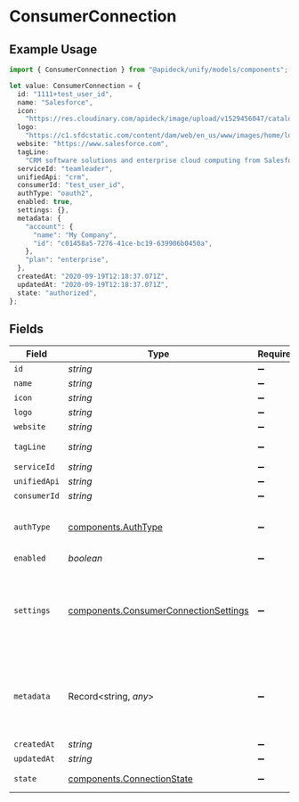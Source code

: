 # ConsumerConnection

## Example Usage

```typescript
import { ConsumerConnection } from "@apideck/unify/models/components";

let value: ConsumerConnection = {
  id: "1111+test_user_id",
  name: "Salesforce",
  icon:
    "https://res.cloudinary.com/apideck/image/upload/v1529456047/catalog/salesforce/icon128x128.png",
  logo:
    "https://c1.sfdcstatic.com/content/dam/web/en_us/www/images/home/logo-salesforce-m.svg",
  website: "https://www.salesforce.com",
  tagLine:
    "CRM software solutions and enterprise cloud computing from Salesforce, the leader in customer relationship management (CRM) and PaaS. Free 30 day trial.",
  serviceId: "teamleader",
  unifiedApi: "crm",
  consumerId: "test_user_id",
  authType: "oauth2",
  enabled: true,
  settings: {},
  metadata: {
    "account": {
      "name": "My Company",
      "id": "c01458a5-7276-41ce-bc19-639906b0450a",
    },
    "plan": "enterprise",
  },
  createdAt: "2020-09-19T12:18:37.071Z",
  updatedAt: "2020-09-19T12:18:37.071Z",
  state: "authorized",
};
```

## Fields

| Field                                                                                                                                                    | Type                                                                                                                                                     | Required                                                                                                                                                 | Description                                                                                                                                              | Example                                                                                                                                                  |
| -------------------------------------------------------------------------------------------------------------------------------------------------------- | -------------------------------------------------------------------------------------------------------------------------------------------------------- | -------------------------------------------------------------------------------------------------------------------------------------------------------- | -------------------------------------------------------------------------------------------------------------------------------------------------------- | -------------------------------------------------------------------------------------------------------------------------------------------------------- |
| `id`                                                                                                                                                     | *string*                                                                                                                                                 | :heavy_minus_sign:                                                                                                                                       | N/A                                                                                                                                                      | 1111+test_user_id                                                                                                                                        |
| `name`                                                                                                                                                   | *string*                                                                                                                                                 | :heavy_minus_sign:                                                                                                                                       | N/A                                                                                                                                                      | Salesforce                                                                                                                                               |
| `icon`                                                                                                                                                   | *string*                                                                                                                                                 | :heavy_minus_sign:                                                                                                                                       | N/A                                                                                                                                                      | https://res.cloudinary.com/apideck/image/upload/v1529456047/catalog/salesforce/icon128x128.png                                                           |
| `logo`                                                                                                                                                   | *string*                                                                                                                                                 | :heavy_minus_sign:                                                                                                                                       | N/A                                                                                                                                                      | https://c1.sfdcstatic.com/content/dam/web/en_us/www/images/home/logo-salesforce-m.svg                                                                    |
| `website`                                                                                                                                                | *string*                                                                                                                                                 | :heavy_minus_sign:                                                                                                                                       | N/A                                                                                                                                                      | https://www.salesforce.com                                                                                                                               |
| `tagLine`                                                                                                                                                | *string*                                                                                                                                                 | :heavy_minus_sign:                                                                                                                                       | N/A                                                                                                                                                      | CRM software solutions and enterprise cloud computing from Salesforce, the leader in customer relationship management (CRM) and PaaS. Free 30 day trial. |
| `serviceId`                                                                                                                                              | *string*                                                                                                                                                 | :heavy_minus_sign:                                                                                                                                       | N/A                                                                                                                                                      | teamleader                                                                                                                                               |
| `unifiedApi`                                                                                                                                             | *string*                                                                                                                                                 | :heavy_minus_sign:                                                                                                                                       | N/A                                                                                                                                                      | crm                                                                                                                                                      |
| `consumerId`                                                                                                                                             | *string*                                                                                                                                                 | :heavy_minus_sign:                                                                                                                                       | N/A                                                                                                                                                      | test_user_id                                                                                                                                             |
| `authType`                                                                                                                                               | [components.AuthType](../../models/components/authtype.md)                                                                                               | :heavy_minus_sign:                                                                                                                                       | Type of authorization used by the connector                                                                                                              | oauth2                                                                                                                                                   |
| `enabled`                                                                                                                                                | *boolean*                                                                                                                                                | :heavy_minus_sign:                                                                                                                                       | N/A                                                                                                                                                      | true                                                                                                                                                     |
| `settings`                                                                                                                                               | [components.ConsumerConnectionSettings](../../models/components/consumerconnectionsettings.md)                                                           | :heavy_minus_sign:                                                                                                                                       | Connection settings. Values will persist to `form_fields` with corresponding id                                                                          | {<br/>"instance_url": "https://eu28.salesforce.com"<br/>}                                                                                                |
| `metadata`                                                                                                                                               | Record<string, *any*>                                                                                                                                    | :heavy_minus_sign:                                                                                                                                       | Attach your own consumer specific metadata                                                                                                               | {<br/>"account": {<br/>"name": "My Company",<br/>"id": "c01458a5-7276-41ce-bc19-639906b0450a"<br/>},<br/>"plan": "enterprise"<br/>}                      |
| `createdAt`                                                                                                                                              | *string*                                                                                                                                                 | :heavy_minus_sign:                                                                                                                                       | N/A                                                                                                                                                      | 2020-09-19T12:18:37.071Z                                                                                                                                 |
| `updatedAt`                                                                                                                                              | *string*                                                                                                                                                 | :heavy_minus_sign:                                                                                                                                       | N/A                                                                                                                                                      | 2020-09-19T12:18:37.071Z                                                                                                                                 |
| `state`                                                                                                                                                  | [components.ConnectionState](../../models/components/connectionstate.md)                                                                                 | :heavy_minus_sign:                                                                                                                                       | [Connection state flow](#section/Connection-state)                                                                                                       | authorized                                                                                                                                               |